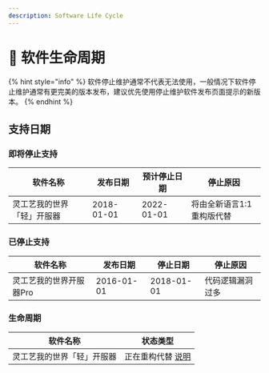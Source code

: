```yaml
---
description: Software Life Cycle
---
```

# 💖 软件生命周期

{% hint style="info" %}
软件停止维护通常不代表无法使用，一般情况下软件停止维护通常有更完美的版本发布，建议优先使用停止维护软件发布页面提示的新版本。
{% endhint %}

## 支持日期

### 即将停止支持

| 软件名称          | 发布日期       | 预计停止日期     | 停止原因           |
| ------------- | ---------- | ---------- | -------------- |
| 灵工艺我的世界「轻」开服器 | 2018-01-01 | 2022-01-01 | 将由全新语言1:1重构版代替 |

### 已停止支持

| 软件名称          | 发布日期       | 停止日期       | 停止原因     |
| ------------- | ---------- | ---------- | -------- |
| 灵工艺我的世界开服器Pro | 2016-01-01 | 2018-01-01 | 代码逻辑漏洞过多 |

###  **生命周期**

| **软件名称**      | 状态类型                                    |
| ------------- | --------------------------------------- |
| 灵工艺我的世界「轻」开服器 | 正在重构代替 [说明](https://nullcraft.org/d/16) |
